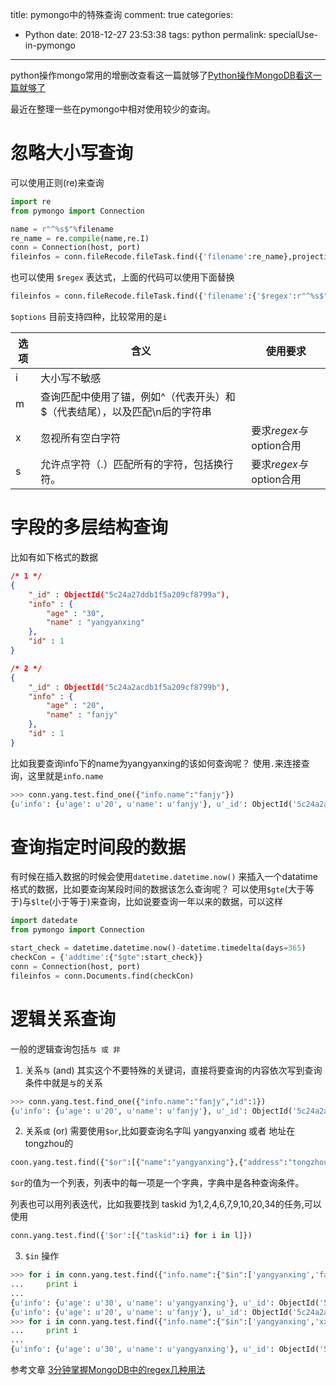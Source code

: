 title: pymongo中的特殊查询
comment: true
categories:
  - Python
date: 2018-12-27 23:53:38
tags: python
permalink: specialUse-in-pymongo

---
python操作mongo常用的增删改查看这一篇就够了[Python操作MongoDB看这一篇就够了](https://juejin.im/post/5addbd0e518825671f2f62ee)

最近在整理一些在pymongo中相对使用较少的查询。

<!-- more -->

# 忽略大小写查询

可以使用正则(re)来查询

``` python 
import re
from pymongo import Connection

name = r"^%s$"%filename
re_name = re.compile(name,re.I)
conn = Connection(host, port)
fileinfos = conn.fileRecode.fileTask.find({'filename':re_name},projection={'_id': False})

```

也可以使用 `$regex` 表达式，上面的代码可以使用下面替换
``` python 
fileinfos = conn.fileRecode.fileTask.find({'filename':{'$regex':r"^%s$"%filename,'$options':"i"}},projection={'_id': False})

```

`$options` 目前支持四种，比较常用的是`i `

| 选项 | 含义 | 使用要求 |
| ------ | ------ | ------ |
|i       |大小写不敏感|     |
|m       |查询匹配中使用了锚，例如^（代表开头）和$（代表结尾），以及匹配\n后的字符串|
|x       |忽视所有空白字符  |要求$regex与$option合用
|s       |允许点字符（.）匹配所有的字符，包括换行符。|要求$regex与$option合用


# 字段的多层结构查询

比如有如下格式的数据
``` json
/* 1 */
{
    "_id" : ObjectId("5c24a27ddb1f5a209cf8799a"),
    "info" : {
        "age" : "30",
        "name" : "yangyanxing"
    },
    "id" : 1
}

/* 2 */
{
    "_id" : ObjectId("5c24a2acdb1f5a209cf8799b"),
    "info" : {
        "age" : "20",
        "name" : "fanjy"
    },
    "id" : 1
}

```
比如我要查询info下的name为yangyanxing的该如何查询呢？
使用`.`来连接查询，这里就是`info.name`
``` python 
>>> conn.yang.test.find_one({"info.name":"fanjy"})
{u'info': {u'age': u'20', u'name': u'fanjy'}, u'_id': ObjectId('5c24a2acdb1f5a209cf8799b'), u'id': 1}

```


# 查询指定时间段的数据

有时候在插入数据的时候会使用`datetime.datetime.now()` 来插入一个datatime格式的数据，比如要查询某段时间的数据该怎么查询呢？
可以使用`$gte`(大于等于)与`$lte`(小于等于)来查询，比如说要查询一年以来的数据，可以这样
``` python 
import datedate
from pymongo import Connection

start_check = datetime.datetime.now()-datetime.timedelta(days=365)
checkCon = {'addtime':{"$gte":start_check}}
conn = Connection(host, port)
fileinfos = conn.Documents.find(checkCon)

```


# 逻辑关系查询
一般的逻辑查询包括`与 或 非`
1. 关系`与` (and)
其实这个不要特殊的关键词，直接将要查询的内容依次写到查询条件中就是`与`的关系
``` python
>>> conn.yang.test.find_one({"info.name":"fanjy","id":1})
{u'info': {u'age': u'20', u'name': u'fanjy'}, u'_id': ObjectId('5c24a2acdb1f5a209cf8799b'), u'id': 1}
```

2. 关系`或` (or) 需要使用`$or`,比如要查询名字叫 yangyanxing 或者 地址在tongzhou的

``` python 
coon.yang.test.find({"$or":[{"name":"yangyanxing"},{"address":"tongzhou"}]})

```
`$or`的值为一个列表，列表中的每一项是一个字典，字典中是各种查询条件。

列表也可以用列表迭代，比如我要找到 taskid 为1,2,4,6,7,9,10,20,34的任务,可以使用
``` python 
conn.yang.test.find({'$or':[{"taskid":i} for i in l]})
```

3. `$in` 操作
``` python 
>>> for i in conn.yang.test.find({"info.name":{"$in":['yangyanxing','fanjy']}}):
...     print i
...
{u'info': {u'age': u'30', u'name': u'yangyanxing'}, u'_id': ObjectId('5c24a27ddb1f5a209cf8799a'), u'id': 1}
{u'info': {u'age': u'20', u'name': u'fanjy'}, u'_id': ObjectId('5c24a2acdb1f5a209cf8799b'), u'id': 1}
>>> for i in conn.yang.test.find({"info.name":{"$in":['yangyanxing','xxxxx']}}):
...     print i
...
{u'info': {u'age': u'30', u'name': u'yangyanxing'}, u'_id': ObjectId('5c24a27ddb1f5a209cf8799a'), u'id': 1}

```

参考文章
[3分钟掌握MongoDB中的regex几种用法](http://blog.51cto.com/suifu/2070686)







